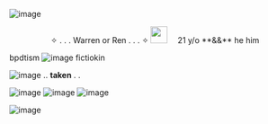  
![image](https://github.com/segawass/README/assets/148575469/e579f11d-98d8-4117-9271-9501b8a9f9d2)

<p align="center" ![image](https://64.media.tumblr.com/b9ef1c8bc59693f8a003a10a8460d93e/3ab37b35962881fb-f4/s75x75_c1/9fc94270eac2806a62db0e24df87520ceea92b21.gifv) ✧ . . . Warren or Ren . . . ✧ ![image](https://64.media.tumblr.com/63e509f338846e3a573d857f69505ca2/3ab37b35962881fb-6f/s75x75_c1/ae7c358970f06caba7edad1cb1c521c8991dfe50.gifv)
<p align="center"> ✧ . . . Warren or Ren . . . ✧ <img src="[https://64.media.tumblr.com/63e509f338846e3a573d857f69505ca2/3ab37b35962881fb-6f/s75x75_c1/ae7c358970f06caba7edad1cb1c521c8991dfe50.gifv]" height="30"/> 
21 y/o **&&** he him

bpdtism ![image](https://64.media.tumblr.com/5e86b7654d62d9d319b315569498774e/f651789587d2564c-78/s75x75_c1/994f095fddbd503e00104fbfe3b4c3b63ccc0c4c.gifv) fictiokin

![image](https://64.media.tumblr.com/b9587d63e59d031c783153662d6e6161/f651789587d2564c-e6/s75x75_c1/c21ae6b510b37356d80e308f5bd0d7dc5aa1af2f.gifv) .. **taken** . .

![image](https://github.com/segawass/README/assets/148575469/6d92b990-f92c-4261-ae65-4c1fcc4b3a11) ![image](https://github.com/segawass/README/assets/148575469/a54624c0-2323-4575-a9cb-faf06cf95f82) ![image](https://github.com/segawass/README/assets/148575469/602b6048-fc75-4c55-96bc-7c588fda8e07) 

![image](https://github.com/segawass/README/assets/148575469/ab2dc3ad-17f3-4fb2-bd6f-bfda6eefc18d)
